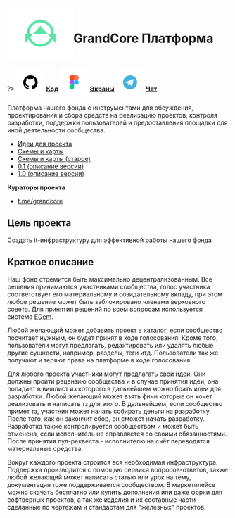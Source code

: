 <div style="display:flex; flex-direction: row;align-items: center;">
<div> <img width="150"  height="auto" src="../../_media/logo-grandcore.png" alt="GrandCore Платформа"></div>
<div>
<h1>GrandCore Платформа</h1>
</div>
</div>

?> <span style="vertical-align: -12px">![github](../../_media/icon-github.png ":size=32")</span> [**Код**](https://github.com/grandcore/grandcore)
<span style="vertical-align: -12px">![figma](../../_media/icon-figma.png ":size=32")</span> [**Экраны**](https://www.figma.com/file/NlikNEJQHliYlxI3MHhiSW/Share?node-id=8206%3A796)
<span style="vertical-align: -12px">![telegram](../../_media/icon-telegram.png ":size=32")</span> [**Чат**](https://t.me/joinchat/XqqBCBdggbA2MTUx)

Платформа нашего фонда с инструментами для обсуждения, проектирования и сбора средств на реализацию проектов, контроля разработки, поддержки пользователей и предоставления площадки для иной деятельности сообщества.

- [Идеи для проекта](ru/2.2-grandcore/grandcore-ideas.md)
- [Схемы и карты](ru/2.2-grandcore/grandcore-map.drawio ":ignore")
- [Схемы и карты (старое)](ru/2.2-grandcore/grandcore-map-old.md)
- [0.1 (описание версии)](ru/2.2-grandcore/grandcore-v0.1.md)
- [1.0 (описание версии)](ru/2.2-grandcore/grandcore-v1.0.md)

**Кураторы проекта**

- [t.me/grandcore](https://t.me/grandcore)

## Цель проекта

Создать it-инфраструктуру для эффективной работы нашего фонда

## Краткое описание

Наш фонд стремится быть максимально децентрализованным. Все решения принимаются участниками сообщества, голос участника соответствует его материальному и созидательному вкладу, при этом любое решение может быть заблокировано членами верховного совета. Для принятия решений по всем вопросам используется система [EDem](ru/2.1-edem/edem.md).

Любой желающий может добавить проект в каталог, если сообщество посчитает нужным, он будет принят в ходе голосования. Кроме того, пользователи могут предлагать, редактировать или удалять любые другие сущности, например, разделы, теги итд. Пользователи так же получают и теряют права на платформе в ходе голосования.

Для любого проекта участники могут предлагать свои идеи. Они должны пройти рецензию сообщества и в случае принятия идеи, она попадает в вишлист из которого в дальнейшем можно брать идеи для разработки. Любой желающий может взять фичи которые он хочет реализовать и написать тз для этого. В дальнейшем, если сообщество примет тз, участник может начать собирать деньги на разработку. После того, как он закончит сбор, он сможет начать разработку. Разработка также контролируется сообществом и может быть отменена, если исполнитель не справляется со своими обязанностями. После принятия пул-реквеста - исполнителю на счёт переводятся материальные средства.

Вокруг каждого проекта строится вся необходимая инфраструктура. Поддержка производится с помощью сервиса вопросов-ответов, также любой желающий может написать статью или урок на тему, документация тоже поддерживается сообществом. В маркетплейсе можно скачать бесплатно или купить дополнения или даже форки для софтверных проектов, а так же изделия и их составные части сделанные по чертежам и стандартам для "железных" проектов.
